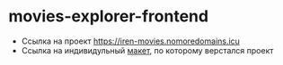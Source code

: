 # movies-explorer-frontend

* Ссылка на проект https://iren-movies.nomoredomains.icu
* Ссылка на индивидульный [макет](https://drive.google.com/file/d/1JGQqc9WPa5qNQCyFApCeaDawg2Zx-0lt/view?usp=sharing), по которому верстался проект 
